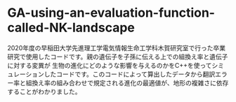 # GA-using-an-evaluation-function-called-NK-landscape
2020年度の早稲田大学先進理工学電気情報生命工学科木賀研究室で行った卒業研究で使用したコードです。親の遺伝子を子孫に伝える上での組換え率と遺伝子に対する変異が
生物の進化にどのような影響を与えるのかをC++を使ってシミュレーションしたコードです。このコードによって算出したデータから翻訳エラー率と組換え率の組み合わせで規定される進化の最適値が、地形の複雑さに依存することがわかりました。
